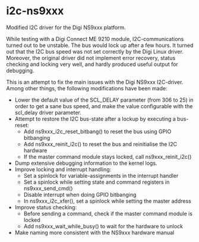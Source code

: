 # i2c-ns9xxx
Modified I2C driver for the Digi NS9xxx platform.


While testing with a Digi Connect ME 9210 module, I2C-communications turned out to be unstable. The bus would lock up after a few hours. It turned out that the I2C bus speed was not set correctly by the Digi Linux driver. Moreover, the original driver did not implement error recovery, status checking and locking very well, and hardly produced useful output for debugging.


This is an attempt to fix the main issues with the Digi NS9xxx I2C-driver. Among other things, the following modifications have been made:

 - Lower the default value of the SCL_DELAY parameter (from 306 to 25) 
   in order to get a sane bus speed, and make the value configurable with 
   the scl_delay driver parameter.
 - Attempt to restore the I2C bus-state after a lockup by executing a bus-reset:
    - Add ns9xxx_i2c_reset_bitbang() to reset the bus using GPIO bitbanging
    - Add ns9xxx_reinit_i2c() to reset the bus and reinitialise the I2C hardware
    - If the master command module stays locked, call ns9xxx_reinit_i2c()
 - Dump extensive debugging information to the kernel logs.
 - Improve locking and interrupt handling:
    - Set a spinlock for variable-assignments in the interrupt handler
    - Set a spinlock while setting state and command registers in ns9xxx_send_cmd()
    - Disable interrupt when doing GPIO bitbanging
    - In ns9xxx_i2c_xfer(), set a spinlock while setting the master address
 - Improve status checking:
    - Before sending a command, check if the master command module is locked
    - Add ns9xxx_wait_while_busy() to wait for the hardware to unlock
 - Make naming more consistent with the NS9xxx hardware manual

